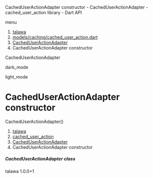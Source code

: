 




CachedUserActionAdapter constructor - CachedUserActionAdapter - cached\_user\_action library - Dart API







menu

1. [talawa](../../index.html)
2. [models/caching/cached\_user\_action.dart](../../models_caching_cached_user_action/models_caching_cached_user_action-library.html)
3. [CachedUserActionAdapter](../../models_caching_cached_user_action/CachedUserActionAdapter-class.html)
4. CachedUserActionAdapter constructor

CachedUserActionAdapter


dark\_mode

light\_mode




# CachedUserActionAdapter constructor


CachedUserActionAdapter()

 


1. [talawa](../../index.html)
2. [cached\_user\_action](../../models_caching_cached_user_action/models_caching_cached_user_action-library.html)
3. [CachedUserActionAdapter](../../models_caching_cached_user_action/CachedUserActionAdapter-class.html)
4. CachedUserActionAdapter constructor

##### CachedUserActionAdapter class





talawa
1.0.0+1






